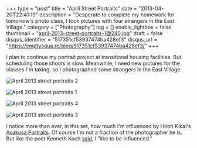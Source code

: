 +++
type = "post"
title = "April Street Portraits"
date = "2013-04-20T22:41:19"
description = "Desperate to complete my homework for tomorrow's photo class, I took pictures with four strangers in the East Village."
category = ["Photography"]
tag = []
enable_lightbox = false
thumbnail = "april-2013-street-portraits-1@240.jpg"
draft = false
disqus_identifier = "517351cf53937474ba428ef3"
disqus_url = "https://emptysqua.re/blog/517351cf53937474ba428ef3/"
+++

<p>I plan to continue my portrait project at transitional housing facilities. But scheduling those shoots is slow. Meanwhile, I need new pictures for the classes I'm taking, so I photographed some strangers in the East Village.</p>
<p><img style="display:block; margin-left:auto; margin-right:auto;" src="april-2013-street-portraits-2.jpg" alt="April 2013 street portraits 2" title="april-2013-street-portraits-2.jpg" border="0"   /></p>
<p><img style="display:block; margin-left:auto; margin-right:auto;" src="april-2013-street-portraits-1.jpg" alt="April 2013 street portraits 1" title="april-2013-street-portraits-1.jpg" border="0"   /></p>
<p><img style="display:block; margin-left:auto; margin-right:auto;" src="april-2013-street-portraits-4.jpg" alt="April 2013 street portraits 4" title="april-2013-street-portraits-4.jpg" border="0"   /></p>
<p><img style="display:block; margin-left:auto; margin-right:auto;" src="april-2013-street-portraits-3.jpg" alt="April 2013 street portraits 3" title="april-2013-street-portraits-3.jpg" border="0"   /></p>
<p>I notice more than ever, in this set, how much I'm influenced by Hiroh Kikai's <a href="https://www.lensculture.com/articles/hiroh-kikai-asakusa-portraits">Asakusa Portraits</a>. Of course I'm not a fraction of the photographer he is. But like the poet Kenneth Koch <a href="http://writing.upenn.edu/~afilreis/88/koch.html">said</a>, I "like to be influenced."</p>

